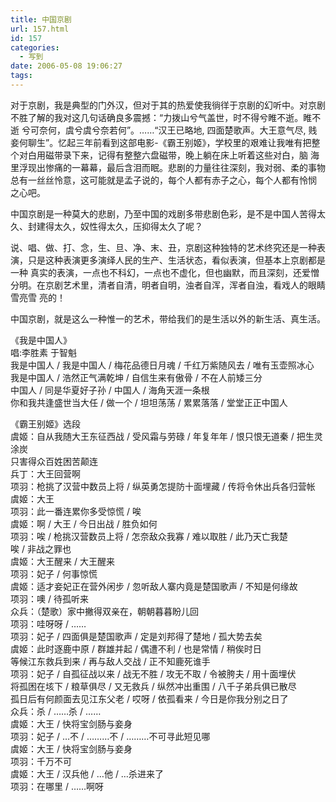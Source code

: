 ```yaml
---
title: 中国京剧
url: 157.html
id: 157
categories:
  - 写到
date: 2006-05-08 19:06:27
tags:
---
```


对于京剧，我是典型的门外汉，但对于其的热爱使我徜徉于京剧的幻听中。对京剧不胜了解的我对这几句话确良多震撼：“力拨山兮气盖世，时不得兮睢不逝。睢不逝 兮可奈何，虞兮虞兮奈若何”。……“汉王已略地, 四面楚歌声。大王意气尽, 贱妾何聊生”。忆起三年前看到这部电影-《霸王别姬》，学校里的艰难让我唯有把整个对白用磁带录下来，记得有整整六盘磁带，晚上躺在床上听着这些对白，脑 海里浮现出惨痛的一幕幕，最后含泪而眠。悲剧的力量往往深刻，我对弱、柔的事物总有一丝丝怜意，这可能就是孟子说的，每个人都有赤子之心，每个人都有怜悯 之心吧。  
  
中国京剧是一种莫大的悲剧，乃至中国的戏剧多带悲剧色彩，是不是中国人苦得太久、封建得太久，奴性得太久，压抑得太久了呢？  
  
说、唱、做、打、念，生、旦、净、末、丑，京剧这种独特的艺术终究还是一种表演，只是这种表演更多演绎人民的生产、生活状态，看似表演，但基本上京剧都是一种 真实的表演，一点也不科幻，一点也不虚化，但也幽默，而且深刻，还爱憎分明。在京剧艺术里，清者自清，明者自明，浊者自浑，浑者自浊，看戏人的眼睛雪亮雪 亮的！  
  
中国京剧，就是这么一种惟一的艺术，带给我们的是生活以外的新生活、真生活。  
  
  
《我是中国人》  
唱:李胜素 于智魁  
我是中国人 / 我是中国人 / 梅花品德日月魂 / 千红万紫随风去 / 唯有玉壶照冰心  
我是中国人 / 浩然正气满乾坤 / 自信生来有傲骨 / 不在人前矮三分  
中国人 / 同是华夏好子孙 / 中国人 / 海角天涯一条根  
你和我共逢盛世当大任 / 做一个 / 坦坦荡荡 / 累累落落 / 堂堂正正中国人  
  
《霸王别姬》选段  
虞姬：自从我随大王东征西战 / 受风霜与劳碌 / 年复年年 / 恨只恨无道秦 / 把生灵涂炭  
只害得众百姓困苦颠连  
兵丁：大王回营啊  
项羽：枪挑了汉营中数员上将 / 纵英勇怎提防十面埋藏 / 传将令休出兵各归营帐  
虞姬：大王  
项羽：此一番连累你多受惊慌 / 唉  
虞姬：啊 / 大王 / 今日出战 / 胜负如何  
项羽：唉 / 枪挑汉营数员上将 / 怎奈敌众我寡 / 难以取胜 / 此乃天亡我楚  
唉 / 非战之罪也  
虞姬：大王醒来 / 大王醒来  
项羽：妃子 / 何事惊慌  
虞姬：适才妾妃正在营外闲步 / 忽听敌人寨内竟是楚国歌声 / 不知是何缘故  
项羽：噢 / 待孤听来  
众兵：（楚歌）家中撇得双亲在，朝朝暮暮盼儿回  
项羽：哇呀呀 / ……  
项羽：妃子 / 四面俱是楚国歌声 / 定是刘邦得了楚地 / 孤大势去矣  
虞姬：此时逐鹿中原 / 群雄并起 / 偶遭不利 / 也是常情 / 稍俟时日  
等候江东救兵到来 / 再与敌人交战 / 正不知鹿死谁手  
项羽：妃子 / 自孤征战以来 / 战无不胜 / 攻无不取 / 令被胯夫 / 用十面埋伏  
将孤困在垓下 / 粮草俱尽 / 又无救兵 / 纵然冲出重围 / 八千子弟兵俱已散尽  
孤日后有何颜面去见江东父老 / 哎呀 / 依孤看来 / 今日是你我分别之日了  
众兵：杀 / ……杀 / ……  
虞姬：大王 / 快将宝剑肠与妾身  
项羽：妃子 / …不 / ………不 / ………不可寻此短见哪  
虞姬：大王 / 快将宝剑肠与妾身  
项羽：千万不可  
虞姬：大王 / 汉兵他 / …他 / …杀进来了  
项羽：在哪里 / ……啊呀